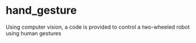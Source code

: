 # hand_gesture
 Using computer vision, a code is provided to control a two-wheeled robot using human gestures
